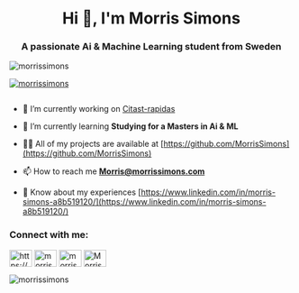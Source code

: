 <h1 align="center">Hi 👋, I'm Morris Simons</h1>
<h3 align="center">A passionate Ai & Machine Learning student from Sweden</h3>

<p align="left"> <img src="https://komarev.com/ghpvc/?username=morrissimons&label=Profile%20views&color=0e75b6&style=flat" alt="morrissimons" /> </p>

<p align="left"> <a href="https://github.com/ryo-ma/github-profile-trophy"><img src="https://github-profile-trophy.vercel.app/?username=morrissimons" alt="morrissimons" /></a> </p>

<p align="left"> <a href="https://twitter.com/" target="blank"><img src="https://img.shields.io/twitter/follow/?logo=twitter&style=for-the-badge" alt="" /></a> </p>

- 🔭 I’m currently working on [Citast-rapidas](https://citas-rapidas.com.mx/)

- 🌱 I’m currently learning **Studying for a Masters in Ai & ML**

- 👨‍💻 All of my projects are available at [https://github.com/MorrisSimons](https://github.com/MorrisSimons)

- 📫 How to reach me **Morris@morrissimons.com**

- 📄 Know about my experiences [https://www.linkedin.com/in/morris-simons-a8b519120/](https://www.linkedin.com/in/morris-simons-a8b519120/)

<h3 align="left">Connect with me:</h3>
<p align="left">
<a href="https://linkedin.com/in/https://www.linkedin.com/in/morris-simons-a8b519120/" target="blank"><img align="center" src="https://raw.githubusercontent.com/rahuldkjain/github-profile-readme-generator/master/src/images/icons/Social/linked-in-alt.svg" alt="https://www.linkedin.com/in/morris-simons-a8b519120/" height="30" width="40" /></a>
<a href="https://kaggle.com/morrissimons" target="blank"><img align="center" src="https://raw.githubusercontent.com/rahuldkjain/github-profile-readme-generator/master/src/images/icons/Social/kaggle.svg" alt="morrissimons" height="30" width="40" /></a>
<a href="https://www.hackerrank.com/morris_simons01" target="blank"><img align="center" src="https://raw.githubusercontent.com/rahuldkjain/github-profile-readme-generator/master/src/images/icons/Social/hackerrank.svg" alt="morris_simons01" height="30" width="40" /></a>
<a href="https://discord.gg/Morris#0441" target="blank"><img align="center" src="https://raw.githubusercontent.com/rahuldkjain/github-profile-readme-generator/master/src/images/icons/Social/discord.svg" alt="Morris#0441" height="30" width="40" /></a>
</p>



<p><img align="center" src="https://github-readme-streak-stats.herokuapp.com/?user=morrissimons&" alt="morrissimons" /></p>
